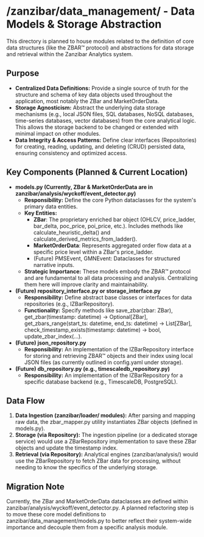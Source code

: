 # **/zanzibar/data\_management/ \- Data Models & Storage Abstraction**

This directory is planned to house modules related to the definition of core data structures (like the ZBAR™ protocol) and abstractions for data storage and retrieval within the Zanzibar Analytics system.

## **Purpose**

* **Centralized Data Definitions:** Provide a single source of truth for the structure and schema of key data objects used throughout the application, most notably the ZBar and MarketOrderData.  
* **Storage Agnosticism:** Abstract the underlying data storage mechanisms (e.g., local JSON files, SQL databases, NoSQL databases, time-series databases, vector databases) from the core analytical logic. This allows the storage backend to be changed or extended with minimal impact on other modules.  
* **Data Integrity & Access Patterns:** Define clear interfaces (Repositories) for creating, reading, updating, and deleting (CRUD) persisted data, ensuring consistency and optimized access.

## **Key Components (Planned & Current Location)**

* **models.py (Currently, ZBar & MarketOrderData are in zanzibar/analysis/wyckoff/event\_detector.py)**  
  * **Responsibility:** Define the core Python dataclasses for the system's primary data entities.  
  * **Key Entities:**  
    * **ZBar**: The proprietary enriched bar object (OHLCV, price\_ladder, bar\_delta, poc\_price, poi\_price, etc.). Includes methods like calculate\_heuristic\_delta() and calculate\_derived\_metrics\_from\_ladder().  
    * **MarketOrderData**: Represents aggregated order flow data at a specific price level within a ZBar's price\_ladder.  
    * (Future) PMSEvent, GMNEvent: Dataclasses for structured narrative inputs.  
  * **Strategic Importance:** These models embody the ZBAR™ protocol and are fundamental to all data processing and analysis. Centralizing them here will improve clarity and maintainability.  
* **(Future) repository\_interface.py or storage\_interface.py**  
  * **Responsibility:** Define abstract base classes or interfaces for data repositories (e.g., IZBarRepository).  
  * **Functionality:** Specify methods like save\_zbar(zbar: ZBar), get\_zbar(timestamp: datetime) \-\> Optional\[ZBar\], get\_zbars\_range(start\_ts: datetime, end\_ts: datetime) \-\> List\[ZBar\], check\_timestamp\_exists(timestamp: datetime) \-\> bool, update\_zbar\_index(...).  
* **(Future) json\_repository.py**  
  * **Responsibility:** An implementation of the IZBarRepository interface for storing and retrieving ZBAR™ objects and their index using local JSON files (as currently outlined in config.yaml under storage).  
* **(Future) db\_repository.py (e.g., timescaledb\_repository.py)**  
  * **Responsibility:** An implementation of the IZBarRepository for a specific database backend (e.g., TimescaleDB, PostgreSQL).

## **Data Flow**

1. **Data Ingestion (zanzibar/loader/ modules):** After parsing and mapping raw data, the zbar\_mapper.py utility instantiates ZBar objects (defined in models.py).  
2. **Storage (via Repository):** The ingestion pipeline (or a dedicated storage service) would use a ZBarRepository implementation to save these ZBar objects and update the timestamp index.  
3. **Retrieval (via Repository):** Analytical engines (zanzibar/analysis/) would use the ZBarRepository to fetch ZBar data for processing, without needing to know the specifics of the underlying storage.

## **Migration Note**

Currently, the ZBar and MarketOrderData dataclasses are defined within zanzibar/analysis/wyckoff/event\_detector.py. A planned refactoring step is to move these core model definitions to zanzibar/data\_management/models.py to better reflect their system-wide importance and decouple them from a specific analysis module.